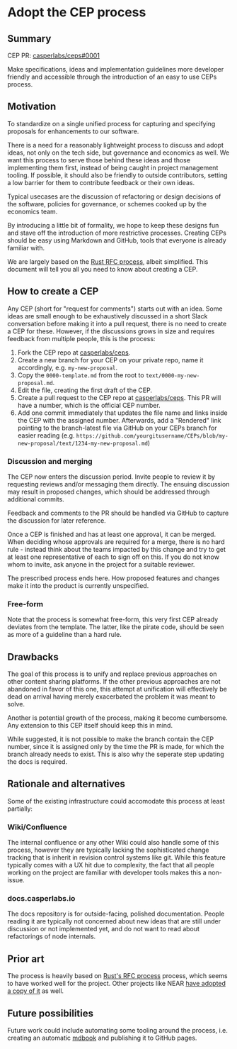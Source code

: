 # Adopt the CEP process

## Summary

[summary]: #summary

CEP PR: [casperlabs/ceps#0001](https://github.com/casperlabs/ceps/pull/0001)

Make specifications, ideas and implementation guidelines more developer friendly and accessible through the introduction of an easy to use CEPs process.

## Motivation

[motivation]: #motivation

To standardize on a single unified process for capturing and specifying proposals for enhancements to our software. 

There is a need for a reasonably lightweight process to discuss and adopt ideas, not only on the tech side, but governance and economics as well. We want this process to serve those behind these ideas and those implementing them first, instead of being caught in project management tooling. If possible, it should also be friendly to outside contributors, setting a low barrier for them to contribute feedback or their own ideas.

Typical usecases are the discussion of refactoring or design decisions of the software, policies for governance, or schemes cooked up by the economics team.

By introducing a little bit of formality, we hope to keep these designs fun and stave off the introduction of more restrictive processes. Creating CEPs should be easy using Markdown and GitHub, tools that everyone is already familiar with.

We are largely based on the [Rust RFC process](https://github.com/rust-lang/rfcs), albeit simplified. This document will tell you all you need to know about creating a CEP.

## How to create a CEP

[guide-level-explanation]: #guide-level-explanation

Any CEP (short for "request for comments") starts out with an idea. Some ideas are small enough to be exhaustively discussed in a short Slack conversation before making it into a pull request, there is no need to create a CEP for these. However, if the discussions grows in size and requires feedback from multiple people, this is the process:

1. Fork the CEP repo at [casperlabs/ceps](https://github.com/casperlabs/ceps).
2. Create a new branch for your CEP on your private repo, name it accordingly, e.g. `my-new-proposal`.
3. Copy the `0000-template.md` from the root to `text/0000-my-new-proposal.md`.
4. Edit the file, creating the first draft of the CEP.
5. Create a pull request to the CEP repo at [casperlabs/ceps](https://github.com/casperlabs/ceps). This PR will have a number, which is the official CEP number.
6. Add one commit immediately that updates the file name and links inside the CEP with the assigned number. Afterwards, add a "Rendered" link pointing to the branch-latest file via GitHub on your CEPs branch for easier reading (e.g. `https://github.com/yourgitusername/CEPs/blob/my-new-proposal/text/1234-my-new-proposal.md`)

### Discussion and merging

The CEP now enters the discussion period. Invite people to review it by requesting reviews and/or messaging them directly. The ensuing discussion may result in proposed changes, which should be addressed through additional commits.

Feedback and comments to the PR should be handled via GitHub to capture the discussion for later reference.

Once a CEP is finished and has at least one approval, it can be merged. When deciding whose approvals are required for a merge, there is no hard rule - instead think about the teams impacted by this change and try to get at least one representative of each to sign off on this. If you do not know whom to invite, ask anyone in the project for a suitable reviewer.

The prescribed process ends here. How proposed features and changes make it into the product is currently unspecified.

### Free-form

Note that the process is somewhat free-form, this very first CEP already deviates from the template. The latter, like the pirate code, should be seen as more of a guideline than a hard rule.

## Drawbacks

[drawbacks]: #drawbacks

The goal of this process is to unify and replace previous approaches on other content sharing platforms. If the other previous approaches are not abandoned in favor of this one, this attempt at unification will effectively be dead on arrival having merely exacerbated the problem it was meant to solve.  

Another is potential growth of the process, making it become cumbersome. Any extension to this CEP itself should keep this in mind.

While suggested, it is not possible to make the branch contain the CEP number, since it is assigned only by the time the PR is made, for which the branch already needs to exist. This is also why the seperate step updating the docs is required.

## Rationale and alternatives

[rationale-and-alternatives]: #rationale-and-alternatives

Some of the existing infrastructure could accomodate this process at least partially:

### Wiki/Confluence

The internal confluence or any other Wiki could also handle some of this process, however they are typically lacking the sophisticated change tracking that is inherit in revision control systems like git. While this feature typically comes with a UX hit due to complexity, the fact that all people working on the project are familiar with developer tools makes this a non-issue.

### docs.casperlabs.io

The docs repository is for outside-facing, polished documentation. People reading it are typically not concerned about new ideas that are still under discussion or not implemented yet, and do not want to read about refactorings of node internals.

## Prior art

[prior-art]: #prior-art

The process is heavily based on [Rust's RFC process](https://github.com/rust-lang/rfcs) process, which seems to have worked well for the project. Other projects like NEAR [have adopted a copy of it](https://github.com/nearprotocol/NEPs/) as well.

## Future possibilities

[future-possibilities]: #future-possibilities

Future work could include automating some tooling around the process, i.e. creating an automatic [mdbook](https://github.com/rust-lang/mdBook) and publishing it to GitHub pages. 
